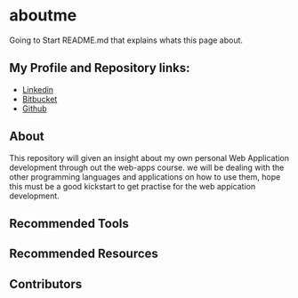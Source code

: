 # aboutme
Going to Start README.md that explains whats this page about.

## My Profile and Repository links:

- [Linkedin](https://www.linkedin.com/in/rohith-bharadwaj-39b21a7a/)
- [Bitbucket](https://bitbucket.org/Rohithbharadwaj/)
- [Github](https://rohithbhardwaj.github.io/rbharadwaj/)

## About
This repository will given an insight about my own personal Web Application development through out the web-apps course. we will be dealing with the other programming languages and applications on how to use them, hope this must be a good kickstart to get practise for the web appication development.

## Recommended Tools


## Recommended Resources


## Contributors
